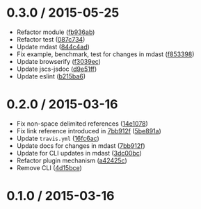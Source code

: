 <!--mdast setext-->

<!--lint disable no-multiple-toplevel-headings-->

0.3.0 / 2015-05-25
==================

*   Refactor module ([fb936ab](https://github.com/wooorm/mdast-github/commit/fb936ab))
*   Refactor test ([087c734](https://github.com/wooorm/mdast-github/commit/087c734))
*   Update mdast ([844c4ad](https://github.com/wooorm/mdast-github/commit/844c4ad))
*   Fix example, benchmark, test for changes in mdast ([f853398](https://github.com/wooorm/mdast-github/commit/f853398))
*   Update browserify ([f3039ec](https://github.com/wooorm/mdast-github/commit/f3039ec))
*   Update jscs-jsdoc ([d9e51ff](https://github.com/wooorm/mdast-github/commit/d9e51ff))
*   Update eslint ([b215ba6](https://github.com/wooorm/mdast-github/commit/b215ba6))

0.2.0 / 2015-03-16
==================

*   Fix non-space delimited references ([14e1078](https://github.com/wooorm/mdast-github/commit/14e1078))
*   Fix link reference introduced in [7bb912f](https://github.com/wooorm/mdast-github/commit/7bb912f) ([5be891a](https://github.com/wooorm/mdast-github/commit/5be891a))
*   Update `travis.yml` ([16fc6ac](https://github.com/wooorm/mdast-github/commit/16fc6ac))
*   Update docs for changes in mdast ([7bb912f](https://github.com/wooorm/mdast-github/commit/7bb912f))
*   Update for CLI updates in mdast ([3dc00bc](https://github.com/wooorm/mdast-github/commit/3dc00bc))
*   Refactor plugin mechanism ([a42425c](https://github.com/wooorm/mdast-github/commit/a42425c))
*   Remove CLI ([4d15bce](https://github.com/wooorm/mdast-github/commit/4d15bce))

0.1.0 / 2015-03-16
==================
